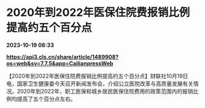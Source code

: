 # 2020年到2022年医保住院费报销比例提高约五个百分点

**2023-10-19 08:33**

**https://api3.cls.cn/share/article/1489908?os=web&sv=7.7.5&app=CailianpressWeb**

【2020年到2022年医保住院费报销比例提高约五个百分点】财联社10月19日电，国家卫生健康委今天召开新闻发布会，介绍公立医院改革与高质量发展有关情况。2020年到2022年，职工医保和城乡居民医保住院费用的政策范围内的报销比例均提高了五个百分点左右。